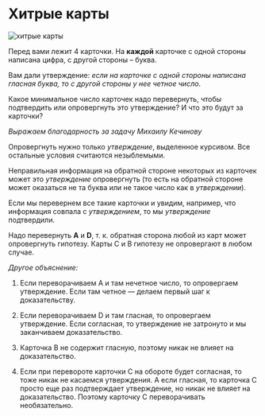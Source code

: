 # Хитрые карты 

![хитрые карты](http://goodprogrammer.ru/system/rich_texts/000/000/480fb21ea04e6c39e58c02e987ff7c32aeed40c7ed7/cards.jpg?1441800060 "хитрые карты")

Перед вами лежит 4 карточки. На **каждой** карточке с одной стороны написана цифра, с другой стороны – буква.

Вам дали утверждение: *если на карточке с одной стороны написана гласная буква, то с другой стороны у нее четное число*.

Какое минимальное число карточек надо перевернуть, чтобы подтвердить или опровергнуть это утверждение? И что это будут за карточки?

*Выражаем благодарность за задачу Михаилу Кечинову*

<div class="rubyrush-task-hint">

Опровергнуть нужно только *утверждение*, выделенное курсивом. Все остальные условия считаются незыблемыми. 

Неправильная информация на обратной стороне некоторых из карточек может это *утверждение* опровергнуть (то есть на обратной стороне может оказаться не та буква или не такое число как в *утверждении*). 

Если мы перевернем все такие карточки и увидим, например, что информация совпала с *утверждением*, то мы *утверждение* подтвердили.

</div>


<div class="rubyrush-task-answer">

Надо перевернуть **A** и **D**, т. к. обратная сторона любой из карт может опровергнуть гипотезу. Карты С и B гипотезу не опровергают в любом случае.

*Другое объяснение:*

1. Если переворачиваем A и там нечетное число, то опровергаем утверждение. Если там четное — делаем первый шаг к доказательству.

2. Если переворачиваем D и там гласная, то опровергаем утверждение. Если согласная, то утверждение не затронуто и мы заканчиваем доказательство.

3. Карточка B не содержит гласную, поэтому никак не влияет на доказательство.

4. Если при перевороте карточки C на обороте будет согласная, то тоже никак не касаемся утверждения. А если гласная, то карточка C просто еще раз подтверждает утверждение, но никак не влияет на доказательство. Поэтому карточку C переворачивать необязательно.


</div>
